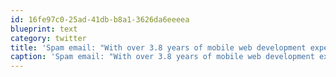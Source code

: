 ```yaml
---
id: 16fe97c0-25ad-41db-b8a1-3626da6eeeea
blueprint: text
category: twitter
title: 'Spam email: "With over 3.8 years of mobile web development experience" Me: Wow that''s a pretty precise number. You must be "detail-oriented"'
caption: 'Spam email: "With over 3.8 years of mobile web development experience" Me: Wow that''s a pretty precise number. You must be "detail-oriented"'
---
```

